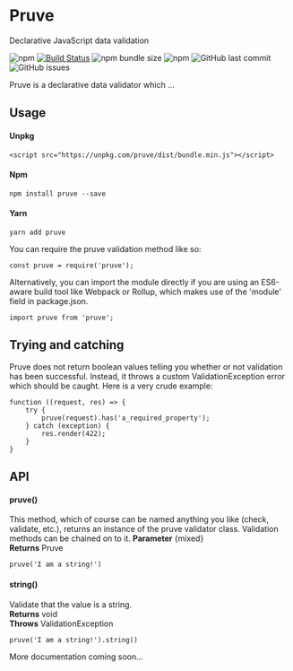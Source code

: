 # Pruve

Declarative JavaScript data validation

![npm](https://img.shields.io/npm/v/jimcares.svg)
[![Build Status](https://travis-ci.org/alexanderpharwood/jimcares.svg?branch=master)](https://travis-ci.org/alexanderpharwood/jimcares)
![npm bundle size](https://img.shields.io/bundlephobia/min/jimcares.svg)
![npm](https://img.shields.io/npm/dm/jimcares.svg)
![GitHub last commit](https://img.shields.io/github/last-commit/alexanderpharwood/jimcares.svg)
![GitHub issues](https://img.shields.io/github/issues/alexanderpharwood/jimcares.svg)  

Pruve is a declarative data validator which ...


## Usage

#### Unpkg
```
<script src="https://unpkg.com/pruve/dist/bundle.min.js"></script>
```

#### Npm
```
npm install pruve --save
```

#### Yarn
```
yarn add pruve
```
You can require the pruve validation method like so:
```
const pruve = require('pruve');
```
Alternatively, you can import the module directly if you are using an ES6-aware build tool like Webpack or Rollup, which makes use of the 'module' field in package.json.
```
import pruve from 'pruve';
```

## Trying and catching
Pruve does not return boolean values telling you whether or not validation has been successful. Instead, it throws a custom ValidationException error which should be caught. Here is a very crude example:
```
function ((request, res) => {
	try {
		pruve(request).has('a_required_property');
	} catch (exception) {
		res.render(422);
	}
}
```
## API

#### pruve()
This method, which of course can be named anything you like (check, validate, etc.), returns an instance of the pruve validator class. Validation methods can be chained on to it.
**Parameter** {mixed}  
**Returns** Pruve 
```
pruve('I am a string!')
```

#### string()
Validate that the value is a string.  
**Returns** void  
**Throws** ValidationException
```
pruve('I am a string!').string()

```

More documentation coming soon...
